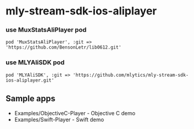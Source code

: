 # mly-stream-sdk-ios-aliplayer

### use MuxStatsAliPlayer pod 
```
pod 'MuxStatsAliPlayer', :git => 'https://github.com/BensonLetr/lib0612.git'
```

### use MLYAliSDK pod 

```
pod 'MLYAliSDK', :git => 'https://github.com/mlytics/mly-stream-sdk-ios-aliplayer.git'
```

## Sample apps
* Examples/ObjectiveC-Player - Objective C demo
* Examples/Swift-Player - Swift demo
